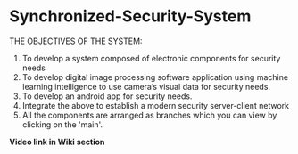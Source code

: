 # Synchronized-Security-System
THE OBJECTIVES OF THE SYSTEM:
1. To develop a system composed of electronic components for security needs
2. To develop digital image processing software application using machine learning
intelligence to use camera’s visual data for security needs.
3. To develop an android app for security needs.
4. Integrate the above to establish a modern security server-client network
5. All the components are arranged as branches which you can view by clicking on the 'main'.

**Video link in Wiki section**
